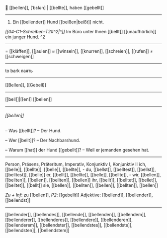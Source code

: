 🐶 [[bellen]], [ˈbɛlən] | [[bellte]], haben [[gebellt]]

---
1. Ein [[bellender]] Hund [[beißen|beißt]] nicht.

*[[04-C1-Schreiben-T2#^2|^]]* Im Büro unter Ihnen [[bellt]] [[unaufhörlich]] ein junger Hund. ^2


---
= [[kläffen]], [[jaulen]]
≈ [[winseln]], [[knurren]], [[schreien]], [[rufen]]
≠ [[schweigen]]

---
to bark
лаять

---
[[Bellen]], [[Gebell]]

---
[[bell]]|[[en]]
[[bellen]]

---
###### [[bellen]]
– Was [[bellt]]?
– Der Hund.

– Wer [[bellt]]?
– Der Nachbarshund.

– Warum [[hat]] der Hund [[gebellt]]?
– Weil er jemanden gesehen hat.

---
Person, Präsens, Präteritum, Imperativ, Konjunktiv I,  Konjunktiv II 
ich, [[belle]], [[bellte]], [[belle]], [[bellte]], -
du, [[bellst]], [[belltest]], [[bellst]], [[belltest]], [[belle]]
er, [[bellt]], [[bellte]], [[belle]], [[bellte]], -
wir, [[bellen]], [[bellten]], [[bellen]], [[bellten]], [[bellen]]
ihr, [[bellt]], [[belltet]], [[bellet]], [[belltet]], [[bellt]]
sie, [[bellen]], [[bellten]], [[bellen]], [[bellten]], [[bellen]]

*Zu + Inf*: zu [[bellen]], *P2*: [[gebellt]]
Adjektive: [[bellend]], [[bellender]], [[bellendst]]

---
[[bellender]], [[bellendes]], [[bellende]], [[bellenden]], [[bellendem]], [[bellenderer]], [[bellenderes]], [[bellendere]], [[bellenderen]], [[bellenderem]], [[bellendster]], [[bellendstes]], [[bellendste]], [[bellendsten]], [[bellendstem]]